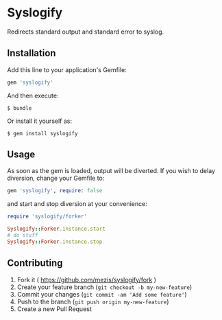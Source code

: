 # Syslogify

Redirects standard output and standard error to syslog.

## Installation

Add this line to your application's Gemfile:

```ruby
gem 'syslogify'
```

And then execute:

    $ bundle

Or install it yourself as:

    $ gem install syslogify

## Usage

As soon as the gem is loaded, output will be diverted. If you wish to delay
diversion, change your Gemfile to:

```ruby
gem 'syslogify', require: false
```

and start and stop diversion at your convenience:

```ruby
require 'syslogify/forker'

Syslogify::Forker.instance.start
# do stuff
Syslogify::Forker.instance.stop
```


## Contributing

1. Fork it ( https://github.com/mezis/syslogify/fork )
2. Create your feature branch (`git checkout -b my-new-feature`)
3. Commit your changes (`git commit -am 'Add some feature'`)
4. Push to the branch (`git push origin my-new-feature`)
5. Create a new Pull Request
